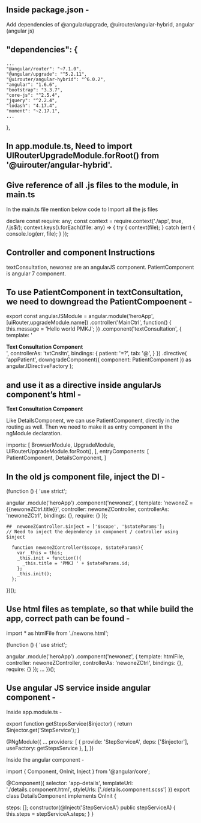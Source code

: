 ## Inside package.json -
 Add dependencies of @angular/upgrade, @uirouter/angular-hybrid, angular (angular js)

 ## "dependencies": {
    ...
    "@angular/router": "~7.1.0",
    "@angular/upgrade": "^5.2.11",
    "@uirouter/angular-hybrid": "^6.0.2",
    "angular": "1.6.6",
    "bootstrap": "3.3.7",
    "core-js": "^2.5.4",
    "jquery": "^2.2.4",
    "lodash": "4.17.4",
    "moment": "~2.17.1",
    ...
  },

## In app.module.ts, Need to import UIRouterUpgradeModule.forRoot() from '@uirouter/angular-hybrid'.

## Give reference of all .js files to the module, in main.ts

In the main.ts file mention below code to Import all the js files

declare const require: any;
const context = require.context('./app', true, /\.js$/);
context.keys().forEach((file: any) => {
    try {
        context(file);
    } catch (err) {
        console.log(err, file);
    }
});


## Controller and component Instructions

textConsultation, newonez are an angularJS component.
PatientComponent is angular 7 component.

## To use PatientComponent in textConsultation, we need to downgread the PatientCompoenent -

export const angularJSModule = angular.module('heroApp', [uiRouter,upgradeModule.name])
.controller('MainCtrl', function() {
  this.message = 'Hello world PMKJ';
})
.component('textConsultation', {
  template: '<div><newonez></newonez><b>Text Consultation Component</b><app-patient></app-patient></div>',
  controllerAs: 'txtCnsltn',
  bindings: {
    patient: '=?',
    tab: '@',
  }
})
.directive(
  'appPatient',
  downgradeComponent({ component: PatientComponent }) as angular.IDirectiveFactory
);

## and use it as a directive inside angularJs component’s html -
<div><b>Text Consultation Component</b><app-patient></app-patient></div>



Like DetailsComponent, we can use  PatientComponent, directly in the routing as well. Then we need to make it as entry component in the ngModule declaration.


imports: [
    BrowserModule,
    UpgradeModule,
    UIRouterUpgradeModule.forRoot(),
  ],
entryComponents: [
PatientComponent,
DetailsComponent,
]




## In the old js component file, inject the DI -

(function () {
  'use strict';

  angular
      .module('heroApp')
      .component('newonez', {
          template: '<span>newoneZ = {{newoneZCtrl.title}}</span>',
          controller: newoneZController,
          controllerAs: 'newoneZCtrl',
          bindings: {},
          require: {}
      });


    ##  newoneZController.$inject = ['$scope', '$stateParams'];
    // Need to inject the dependency in component / controller using $inject

      function newoneZController($scope, $stateParams){
        var _this = this;
        _this.init = function(){
          _this.title = 'PMKJ ' + $stateParams.id;
        };
        _this.init();
      };

})();


## Use html files as template, so that while build the app, correct path can be found -

import * as htmlFile from './newone.html';

(function () {
  'use strict';

  angular
      .module('heroApp')
      .component('newonez', {
          template: htmlFile,
          controller: newoneZController,
          controllerAs: 'newoneZCtrl',
          bindings: {},
          require: {}
      });
      ...
})();

## Use angular JS service inside angular component -

Inside app.module.ts -

export function getStepsService($injector) {
  return $injector.get('StepService');
}

@NgModule({
  ...
  providers: [
    { provide: 'StepServiceA', deps: ['$injector'], useFactory: getStepsService },
  ],
})

Inside the angular component -

import { Component, OnInit, Inject } from '@angular/core';

@Component({
  selector: 'app-details',
  templateUrl: './details.component.html',
  styleUrls: ['./details.component.scss']
})
export class DetailsComponent implements OnInit {

  steps: [];
  constructor(@Inject('StepServiceA') public stepServiceA) {
    this.steps = stepServiceA.steps;
   }
}
